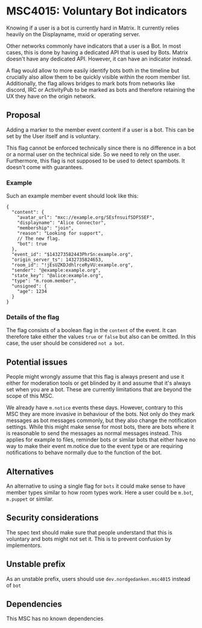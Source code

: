 # MSC4015: Voluntary Bot indicators

Knowing if a user is a bot is currently hard in Matrix. It currently relies heavily on the Displayname,
mxid or operating server.

Other networks commonly have indicators that a user is a Bot. In most cases, this is done by having
a dedicated API that is used by Bots. Matrix doesn't have any dedicated API. However, it can have
an indicator instead.

A flag would allow to more easily identify bots both in the timeline but crucially also allow them
to be quickly visible within the room member list.
Additionally, the flag allows bridges to mark bots from networks like discord, IRC or ActivityPub
to be marked as bots and therefore retaining the UX they have on the origin network.


## Proposal

Adding a marker to the member event content if a user is a bot. This can be set by the User itself
and is voluntary.

This flag cannot be enforced technically since there is no difference in a bot or a normal user on
the technical side. So we need to rely on the user. Furthermore, this flag is not supposed to be used
to detect spambots. It doesn't come with guarantees.

### Example

Such an example member event should look like this:

```json5
{
  "content": {
    "avatar_url": "mxc://example.org/SEsfnsuifSDFSSEF",
    "displayname": "Alice Connector",
    "membership": "join",
    "reason": "Looking for support",
    // The new flag.
    "bot": true
  },
  "event_id": "$143273582443PhrSn:example.org",
  "origin_server_ts": 1432735824653,
  "room_id": "!jEsUZKDJdhlrceRyVU:example.org",
  "sender": "@example:example.org",
  "state_key": "@alice:example.org",
  "type": "m.room.member",
  "unsigned": {
    "age": 1234
  }
}
```

### Details of the flag

The flag consists of a boolean flag in the `content` of the event. It can therefore take either
the values `true` or `false` but also can be omitted. In this case, the user should be considered
`not a bot`.

## Potential issues

People might wrongly assume that this flag is always present and use it either for moderation tools
or get blinded by it and assume that it's always set when you are a bot.
These are currently limitations that are beyond the scope of this MSC.

We already have `m.notice` events these days. However, contrary to this MSC they are more invasive in
behaviour of the bots. Not only do they mark messages as bot messages commonly, but they also change
the notification settings. While this might make sense for most bots, there are bots where it is
reasonable to send the messages as normal messages instead. This applies for example to files,
reminder bots or similar bots that either have no way to make their event m.notice due to the event type
or are requiring notifications to behave normally due to the function of the bot.


## Alternatives

An alternative to using a single flag for `bots` it could make sense to have member types similar to
how room types work. Here a user could be `m.bot`, `m.puppet` or similar.


## Security considerations

The spec text should make sure that people understand that this is voluntary and bots might not set it.
This is to prevent confusion by implementors.

## Unstable prefix

As an unstable prefix, users should use `dev.nordgedanken.msc4015` instead of `bot`

## Dependencies

This MSC has no known dependencies
